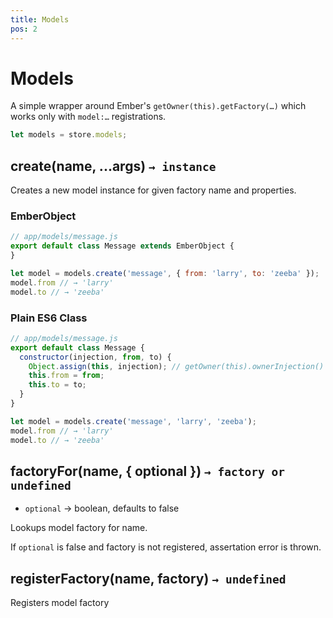 ```yaml
---
title: Models
pos: 2
---
```


# Models

A simple wrapper around Ember's `getOwner(this).getFactory(…)` which works only with `model:…` registrations.

``` javascript
let models = store.models;
```

## create(name, ...args) `→ instance`

Creates a new model instance for given factory name and properties.

### EmberObject

``` javascript
// app/models/message.js
export default class Message extends EmberObject {
}
```

``` javascript
let model = models.create('message', { from: 'larry', to: 'zeeba' });
model.from // → 'larry'
model.to // → 'zeeba'
```

### Plain ES6 Class

``` javascript
// app/models/message.js
export default class Message {
  constructor(injection, from, to) {
    Object.assign(this, injection); // getOwner(this).ownerInjection()
    this.from = from;
    this.to = to;
  }
}
```

``` javascript
let model = models.create('message', 'larry', 'zeeba');
model.from // → 'larry'
model.to // → 'zeeba'
```

## factoryFor(name, { optional }) `→ factory or undefined`

* `optional` → boolean, defaults to false

Lookups model factory for name.

If `optional` is false and factory is not registered, assertation error is thrown.

## registerFactory(name, factory) `→ undefined`

Registers model factory
